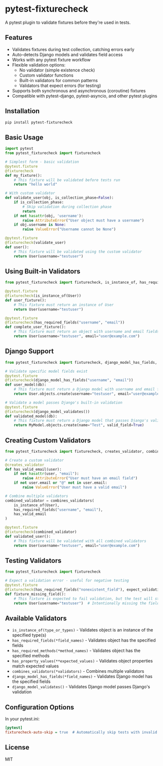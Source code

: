 # pytest-fixturecheck

A pytest plugin to validate fixtures before they're used in tests.

## Features

- Validates fixtures during test collection, catching errors early
- Auto-detects Django models and validates field access
- Works with any pytest fixture workflow
- Flexible validation options:
  - No validator (simple existence check)
  - Custom validator functions
  - Built-in validators for common patterns
  - Validators that expect errors (for testing)
- Supports both synchronous and asynchronous (coroutine) fixtures
- Compatible with pytest-django, pytest-asyncio, and other pytest plugins

## Installation

```bash
pip install pytest-fixturecheck
```

## Basic Usage

```python
import pytest
from pytest_fixturecheck import fixturecheck

# Simplest form - basic validation
@pytest.fixture
@fixturecheck
def my_fixture():
    # This fixture will be validated before tests run
    return "hello world"

# With custom validator
def validate_user(obj, is_collection_phase=False):
    if is_collection_phase:
        # Skip validation during collection phase
        return
    if not hasattr(obj, 'username'):
        raise AttributeError("User object must have a username")
    if obj.username is None:
        raise ValueError("Username cannot be None")

@pytest.fixture
@fixturecheck(validate_user)
def user():
    # This fixture will be validated using the custom validator
    return User(username="testuser")
```

## Using Built-in Validators

```python
from pytest_fixturecheck import fixturecheck, is_instance_of, has_required_fields

@pytest.fixture
@fixturecheck(is_instance_of(User))
def user_fixture():
    # This fixture must return an instance of User
    return User(username="testuser")

@pytest.fixture
@fixturecheck(has_required_fields("username", "email"))
def complete_user_fixture():
    # This fixture must return an object with username and email fields
    return User(username="testuser", email="user@example.com")
```

## Django Support

```python
from pytest_fixturecheck import fixturecheck, django_model_has_fields, django_model_validates

# Validate specific model fields exist
@pytest.fixture
@fixturecheck(django_model_has_fields("username", "email"))
def user_model(db):
    # This fixture must return a Django model with username and email fields
    return User.objects.create(username="testuser", email="user@example.com")

# Validate a model passes Django's built-in validation
@pytest.fixture
@fixturecheck(django_model_validates())
def validated_model(db):
    # This fixture must return a Django model that passes Django's validation
    return MyModel.objects.create(name="Test", valid_field=True)
```

## Creating Custom Validators

```python
from pytest_fixturecheck import fixturecheck, creates_validator, combines_validators, is_instance_of

# Create a custom validator
@creates_validator
def has_valid_email(user):
    if not hasattr(user, "email"):
        raise AttributeError("User must have an email field")
    if not user.email or "@" not in user.email:
        raise ValueError("User must have a valid email")

# Combine multiple validators
combined_validator = combines_validators(
    is_instance_of(User),
    has_required_fields("username", "email"),
    has_valid_email
)

@pytest.fixture
@fixturecheck(combined_validator)
def validated_user():
    # This fixture will be validated with all combined validators
    return User(username="testuser", email="user@example.com")
```

## Testing Validators

```python
from pytest_fixturecheck import fixturecheck

# Expect a validation error - useful for negative testing
@pytest.fixture
@fixturecheck(has_required_fields("nonexistent_field"), expect_validation_error=True)
def fixture_missing_field():
    # This fixture is expected to fail validation, but the test will still pass
    return User(username="testuser")  # Intentionally missing the field
```

## Available Validators

- `is_instance_of(type_or_types)` - Validates object is an instance of the specified type(s)
- `has_required_fields(*field_names)` - Validates object has the specified fields
- `has_required_methods(*method_names)` - Validates object has the specified methods
- `has_property_values(**expected_values)` - Validates object properties match expected values
- `combines_validators(*validators)` - Combines multiple validators
- `django_model_has_fields(*field_names)` - Validates Django model has the specified fields
- `django_model_validates()` - Validates Django model passes Django's validation

## Configuration Options

In your pytest.ini:

```ini
[pytest]
fixturecheck-auto-skip = true  # Automatically skip tests with invalid fixtures instead of failing
```

## License

MIT
